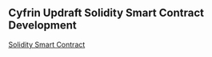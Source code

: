 ## Cyfrin Updraft Solidity Smart Contract Development

[Solidity Smart Contract](https://updraft.cyfrin.io/courses/solidity)